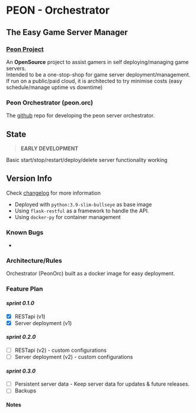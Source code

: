 # PEON - Orchestrator

## The Easy Game Server Manager

### [Peon Project](https://github.com/nox-noctua-consulting/peon)

An **OpenSource** project to assist gamers in self deploying/managing game servers.\
Intended to be a one-stop-shop for game server deployment/management.\
If run on a public/paid cloud, it is architected to try minimise costs (easy schedule/manage uptime vs downtime)

### Peon Orchestrator (peon.orc)

The [github](https://github.com/nox-noctua-consulting/peon-orc/) repo for developing the peon server orchestrator.

## State

> **EARLY DEVELOPMENT**

Basic start/stop/restart/deploy/delete server functionality working

## Version Info

Check [changelog](https://github.com/nox-noctua-consulting/peon-orc/blob/master/changelog.md) for more information

- Deployed with ``python:3.9-slim-bullseye`` as base image
- Using ``flask-restful`` as a framework to handle the API.
- Using ``docker-py`` for container management

### Known Bugs

-

### Architecture/Rules

Orchestrator (PeonOrc) built as a docker image for easy deployment.

### Feature Plan

#### *sprint 0.1.0*

- [x] RESTapi (v1)
- [x] Server deployment (v1)

#### *sprint 0.2.0*

- [ ] RESTapi (v2) - custom configurations
- [ ] Server deployment (v2) - custom configurations

#### *sprint 0.3.0*

- [ ] Persistent server data - Keep server data for updates & future releases.
- [ ] Backups

#### Notes
